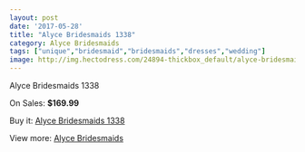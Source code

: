 ```yaml
---
layout: post
date: '2017-05-28'
title: "Alyce Bridesmaids 1338"
category: Alyce Bridesmaids
tags: ["unique","bridesmaid","bridesmaids","dresses","wedding"]
image: http://img.hectodress.com/24894-thickbox_default/alyce-bridesmaids-1338.jpg
---
```

Alyce Bridesmaids 1338

On Sales: **$169.99**
<a href="https://www.hectodress.com/bridesmaid-dresses-alyce-bridesmaids/11417-alyce-bridesmaids-1338.html"><amp-img layout="responsive" width="600" height="600" src="//img.hectodress.com/24894-thickbox_default/alyce-bridesmaids-1338.jpg" alt="Alyce Bridesmaids 1338 0" /></a>
<a href="https://www.hectodress.com/bridesmaid-dresses-alyce-bridesmaids/11417-alyce-bridesmaids-1338.html"><amp-img layout="responsive" width="600" height="600" src="//img.hectodress.com/24895-thickbox_default/alyce-bridesmaids-1338.jpg" alt="Alyce Bridesmaids 1338 1" /></a>

Buy it: [Alyce Bridesmaids 1338](https://www.hectodress.com/bridesmaid-dresses-alyce-bridesmaids/11417-alyce-bridesmaids-1338.html "Alyce Bridesmaids 1338")

View more: [Alyce Bridesmaids](https://www.hectodress.com/181-bridesmaid-dresses-alyce-bridesmaids "Alyce Bridesmaids")
